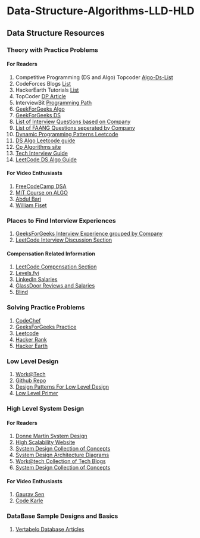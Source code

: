 # Data-Structure-Algorithms-LLD-HLD

## Data Structure Resources
### Theory with Practice Problems
#### For Readers
1. Competitive Programming (DS and Algo) Topcoder [Algo-Ds-List](https://cp-algorithms.com/)
2. CodeForces Blogs [List](https://technicalbattle.blogspot.com/2020/05/best-blogs-on-codeforces-links-for-best.html)
3. HackerEarth Tutorials [List](https://www.hackerearth.com/practice/algorithms/searching/linear-search/tutorial/)
4. TopCoder [DP Article](https://www.topcoder.com/thrive/articles/Dynamic%20Programming:%20From%20Novice%20to%20Advanced)
5. InterviewBit [Programming Path](https://www.interviewbit.com/courses/programming/)
6. [GeekForGeeks Algo](https://www.geeksforgeeks.org/fundamentals-of-algorithms/?ref=shm)
7. [GeekForGeeks DS](https://www.geeksforgeeks.org/data-structures/?ref=shm)
8. [List of Interview Questions based on Company](https://github.com/twowaits/SDE-Interview-Questions)
9. [List of FAANG Questions seperated by Company](https://github.com/neerazz/FAANG)
10. [Dynamic Programming Patterns Leetcode](https://leetcode.com/discuss/study-guide/458695/Dynamic-Programming-Patterns)
11. [DS Algo Leetcode guide](https://leetcode.com/discuss/study-guide/494279/Comprehensive-Data-Structure-and-Algorithm-Study-Guide)
12. [Cp Algorithms site](http://cp-algorithms.com/)
13. [Tech Interview Guide](http://adilet.org/blog/your-ultimate-guide-to-interview-preparation/)
14. [LeetCode DS Algo Guide](https://leetcode.com/discuss/study-guide/494279/Comprehensive-Data-Structure-and-Algorithm-Study-Guide)

#### For Video Enthusiasts
1. [FreeCodeCamp DSA](https://www.youtube.com/watch?v=RBSGKlAvoiM&t=1744s)
2. [MIT Course on ALGO](https://www.youtube.com/playlist?list=PLUl4u3cNGP61Oq3tWYp6V_F-5jb5L2iHb)
3. [Abdul Bari](https://www.youtube.com/channel/UCZCFT11CWBi3MHNlGf019nw)
4. [William Fiset](https://www.youtube.com/playlist?list=PLDV1Zeh2NRsB6SWUrDFW2RmDotAfPbeHu)

### Places to Find Interview Experiences
1. [GeeksForGeeks Interview Experience grouped by Company](https://www.geeksforgeeks.org/company-interview-corner/?ref=ghm)
2. [LeetCode Interview Discussion Section](https://leetcode.com/discuss/interview-question?currentPage=1&orderBy=hot&query=)


#### Compensation Related Information
1. [LeetCode Compensation Section](https://leetcode.com/discuss/compensation?currentPage=1&orderBy=hot&query=)
2. [Levels.fyi](https://www.levels.fyi/?compare=Google,Facebook,Microsoft&track=Software%20Engineer)
3. [LinkedIn Salaries](https://www.linkedin.com/salary/search?countryCode=in&geoId=102713980&keywords=software%20engineer)
4. [GlassDoor Reviews and Salaries](https://www.glassdoor.co.in/Reviews/index.htm)
5. [Blind](https://www.teamblind.com/company/Amazon/posts)

### Solving Practice Problems
1. [CodeChef](https://www.codechef.com/)
2. [GeeksForGeeks Practice](https://practice.geeksforgeeks.org/topic-tags/?ref=shm)
3. [Leetcode](https://leetcode.com/)
4. [Hacker Rank](https://www.hackerrank.com/)
4. [Hacker Earth](https://www.hackerearth.com/)

### Low Level Design
1. [Work@Tech](https://workat.tech/practice)
2. [Github Repo](https://github.com/prasadgujar/low-level-design-primer)
3. [Design Patterns For Low Level Design](https://github.com/iluwatar/java-design-patterns)
4. [Low Level Primer](https://github.com/prasadgujar/low-level-design-primer)

### High Level System Design
#### For Readers
1. [Donne Martin System Design](https://github.com/donnemartin/system-design-primer)
2. [High Scalability Website](http://highscalability.squarespace.com/blog/category/example)
3. [System Design Collection of Concepts](https://sites.google.com/site/includemak/system-design)
4. [System Design Architecture Diagrams](https://github.com/codekarle/system-design/tree/master/system-design-prep-material/architecture-diagrams)
5. [Work@tech Collection of Tech Blogs](https://workat.tech/system-design/article/best-engineering-blogs-articles-videos-system-design-tvwa05b8bzzr)
6. [System Design Collection of Concepts](https://medium.com/system-design-blog)

#### For Video Enthusiasts
1. [Gaurav Sen](https://www.youtube.com/playlist?list=PLMCXHnjXnTnvo6alSjVkgxV-VH6EPyvoX)
2. [Code Karle](https://www.codekarle.com/)

### DataBase Sample Designs and Basics
1. [Vertabelo Database Articles](https://www.vertabelo.com/blog/)
